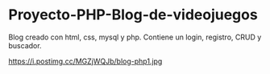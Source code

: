# Proyecto-PHP-Blog-de-videojuegos
Blog creado con html, css, mysql y php. Contiene un login, registro, CRUD y buscador.

https://i.postimg.cc/MGZjWQJb/blog-php1.jpg
